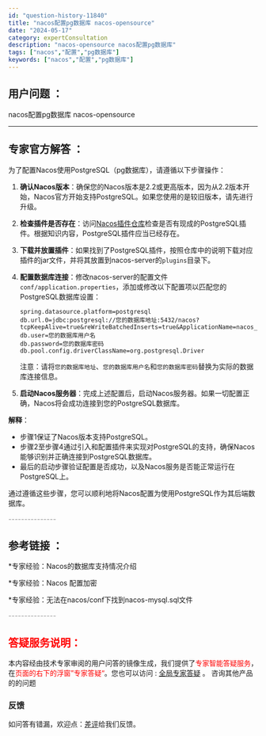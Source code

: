 ```yaml
---
id: "question-history-11840"
title: "nacos配置pg数据库 nacos-opensource"
date: "2024-05-17"
category: expertConsultation
description: "nacos-opensource nacos配置pg数据库"
tags: ["nacos","配置","pg数据库"]
keywords: ["nacos","配置","pg数据库"]
---
```


## 用户问题 ： 
 nacos配置pg数据库 nacos-opensource 

---------------
## 专家官方解答 ：

为了配置Nacos使用PostgreSQL（pg数据库），请遵循以下步骤操作：

1. **确认Nacos版本**：确保您的Nacos版本是2.2或更高版本，因为从2.2版本开始，Nacos官方开始支持PostgreSQL。如果您使用的是较旧版本，请先进行升级。

2. **检查插件是否存在**：访问[Nacos插件仓库](https://github.com/nacos-group/nacos-plugin)检查是否有现成的PostgreSQL插件。根据知识内容，PostgreSQL插件应当已经存在。

3. **下载并放置插件**：如果找到了PostgreSQL插件，按照仓库中的说明下载对应插件的jar文件，并将其放置到nacos-server的`plugins`目录下。

4. **配置数据库连接**：修改nacos-server的配置文件`conf/application.properties`，添加或修改以下配置项以匹配您的PostgreSQL数据库设置：

   ```
   spring.datasource.platform=postgresql
   db.url.0=jdbc:postgresql://您的数据库地址:5432/nacos?tcpKeepAlive=true&reWriteBatchedInserts=true&ApplicationName=nacos_java
   db.user=您的数据库用户名
   db.password=您的数据库密码
   db.pool.config.driverClassName=org.postgresql.Driver
   ```

   注意：请将`您的数据库地址`、`您的数据库用户名`和`您的数据库密码`替换为实际的数据库连接信息。

5. **启动Nacos服务器**：完成上述配置后，启动Nacos服务器。如果一切配置正确，Nacos将会成功连接到您的PostgreSQL数据库。

**解释**：
- 步骤1保证了Nacos版本支持PostgreSQL。
- 步骤2至步骤4通过引入和配置插件来实现对PostgreSQL的支持，确保Nacos能够识别并正确连接到PostgreSQL数据库。
- 最后的启动步骤验证配置是否成功，以及Nacos服务是否能正常运行在PostgreSQL上。

通过遵循这些步骤，您可以顺利地将Nacos配置为使用PostgreSQL作为其后端数据库。


<font color="#949494">---------------</font> 


## 参考链接 ：

*专家经验：Nacos的数据库支持情况介绍 
 
 *专家经验：Nacos 配置加密 
 
 *专家经验：无法在nacos/conf下找到nacos-mysql.sql文件 


 <font color="#949494">---------------</font> 
 


## <font color="#FF0000">答疑服务说明：</font> 

本内容经由技术专家审阅的用户问答的镜像生成，我们提供了<font color="#FF0000">专家智能答疑服务</font>，在<font color="#FF0000">页面的右下的浮窗”专家答疑“</font>。您也可以访问 : [全局专家答疑](https://opensource.alibaba.com/chatBot) 。 咨询其他产品的的问题

### 反馈
如问答有错漏，欢迎点：[差评](https://ai.nacos.io/user/feedbackByEnhancerGradePOJOID?enhancerGradePOJOId=13819)给我们反馈。
